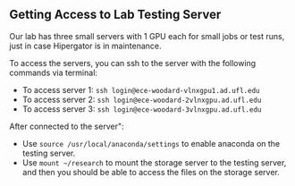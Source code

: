 ## Getting Access to Lab Testing Server
Our lab has three small servers with 1 GPU each for small jobs or test runs, just in case Hipergator is in maintenance.

To access the servers, you can ssh to the server with the following commands via terminal:
* To access server 1: `ssh login@ece-woodard-vlnxgpu1.ad.ufl.edu`
* To access server 2: `ssh login@ece-woodard-2vlnxgpu.ad.ufl.edu`
* To access server 3: `ssh login@ece-woodard-3vlnxgpu.ad.ufl.edu`

After connected to the server":
* Use `source /usr/local/anaconda/settings` to enable anaconda on the testing server.
* Use `mount ~/research` to mount the storage server to the testing server, and then you should be able to access the files on the storage server.
